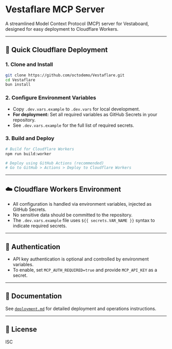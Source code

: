 # Vestaflare MCP Server

A streamlined Model Context Protocol (MCP) server for Vestaboard, designed for easy deployment to Cloudflare Workers.

---

## 🚀 Quick Cloudflare Deployment

### 1. Clone and Install

```bash
git clone https://github.com/octodemo/Vestaflare.git
cd Vestaflare
bun install
```

### 2. Configure Environment Variables

- Copy `.dev.vars.example` to `.dev.vars` for local development.
- **For deployment:** Set all required variables as GitHub Secrets in your repository.
- See `.dev.vars.example` for the full list of required secrets.

### 3. Build and Deploy

```bash
# Build for Cloudflare Workers
npm run build:worker

# Deploy using GitHub Actions (recommended)
# Go to GitHub > Actions > Deploy to Cloudflare Workers
```

---

## ☁️ Cloudflare Workers Environment

- All configuration is handled via environment variables, injected as GitHub Secrets.
- No sensitive data should be committed to the repository.
- The `.dev.vars.example` file uses `${{ secrets.VAR_NAME }}` syntax to indicate required secrets.

---

## 🔑 Authentication

- API key authentication is optional and controlled by environment variables.
- To enable, set `MCP_AUTH_REQUIRED=true` and provide `MCP_API_KEY` as a secret.

---

## 📄 Documentation

See [`deployment.md`](deployment.md) for detailed deployment and operations instructions.

---

## 📄 License

ISC